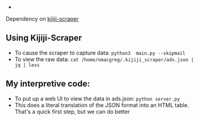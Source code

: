 *

Dependency on [kijiji-scraper](https://github.com/CRutkowski/Kijiji-Scraper)

## Using Kijiji-Scraper

* To cause the scraper to capture data: ```python3  main.py --skipmail```
* To view the raw data: ```cat /home/nmacgreg/.kijiji_scraper/ads.json | jq | less```

## My interpretive code: 

* To put up a web UI to view the data in ads.json: ```python server.py```
* This does a literal translation of the JSON format into an HTML table.  That's a quick first step, but we can do better
